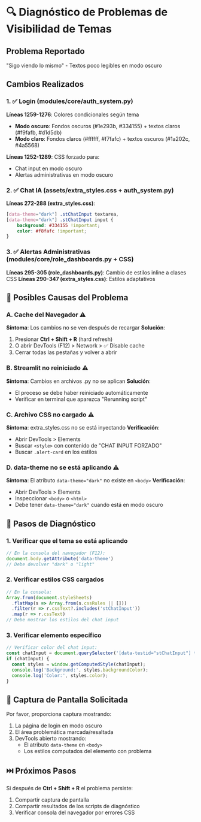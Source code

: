 # 🔍 Diagnóstico de Problemas de Visibilidad de Temas

## Problema Reportado
"Sigo viendo lo mismo" - Textos poco legibles en modo oscuro

## Cambios Realizados

### 1. ✅ Login (modules/core/auth_system.py)
**Líneas 1259-1276**: Colores condicionales según tema
- **Modo oscuro**: Fondos oscuros (#1e293b, #334155) + textos claros (#f9fafb, #d1d5db)
- **Modo claro**: Fondos claros (#ffffff, #f7fafc) + textos oscuros (#1a202c, #4a5568)

**Líneas 1252-1289**: CSS forzado para:
- Chat input en modo oscuro
- Alertas administrativas en modo oscuro

### 2. ✅ Chat IA (assets/extra_styles.css + auth_system.py)
**Líneas 272-288 (extra_styles.css)**:
```css
[data-theme="dark"] .stChatInput textarea,
[data-theme="dark"] .stChatInput input {
    background: #334155 !important;
    color: #f8fafc !important;
}
```

### 3. ✅ Alertas Administrativas (modules/core/role_dashboards.py + CSS)
**Líneas 295-305 (role_dashboards.py)**: Cambio de estilos inline a clases CSS
**Líneas 290-347 (extra_styles.css)**: Estilos adaptativos

## 🚨 Posibles Causas del Problema

### A. Cache del Navegador ⚠️
**Síntoma**: Los cambios no se ven después de recargar
**Solución**:
1. Presionar **Ctrl + Shift + R** (hard refresh)
2. O abrir DevTools (F12) > Network > ✅ Disable cache
3. Cerrar todas las pestañas y volver a abrir

### B. Streamlit no reiniciado ⚠️
**Síntoma**: Cambios en archivos .py no se aplican
**Solución**:
- El proceso se debe haber reiniciado automáticamente
- Verificar en terminal que aparezca "Rerunning script"

### C. Archivo CSS no cargado ⚠️
**Síntoma**: extra_styles.css no se está inyectando
**Verificación**:
- Abrir DevTools > Elements
- Buscar `<style>` con contenido de "CHAT INPUT FORZADO"
- Buscar `.alert-card` en los estilos

### D. data-theme no se está aplicando ⚠️
**Síntoma**: El atributo `data-theme="dark"` no existe en `<body>`
**Verificación**:
- Abrir DevTools > Elements
- Inspeccionar `<body>` o `<html>`
- Debe tener `data-theme="dark"` cuando está en modo oscuro

## 🔧 Pasos de Diagnóstico

### 1. Verificar que el tema se está aplicando
```javascript
// En la consola del navegador (F12):
document.body.getAttribute('data-theme')
// Debe devolver "dark" o "light"
```

### 2. Verificar estilos CSS cargados
```javascript
// En la consola:
Array.from(document.styleSheets)
  .flatMap(s => Array.from(s.cssRules || []))
  .filter(r => r.cssText?.includes('stChatInput'))
  .map(r => r.cssText)
// Debe mostrar los estilos del chat input
```

### 3. Verificar elemento específico
```javascript
// Verificar color del chat input:
const chatInput = document.querySelector('[data-testid="stChatInput"] textarea');
if (chatInput) {
  const styles = window.getComputedStyle(chatInput);
  console.log('Background:', styles.backgroundColor);
  console.log('Color:', styles.color);
}
```

## 📸 Captura de Pantalla Solicitada

Por favor, proporciona captura mostrando:
1. La página de login en modo oscuro
2. El área problemática marcada/resaltada
3. DevTools abierto mostrando:
   - El atributo `data-theme` en `<body>`
   - Los estilos computados del elemento con problema

## ⏭️ Próximos Pasos

Si después de **Ctrl + Shift + R** el problema persiste:
1. Compartir captura de pantalla
2. Compartir resultados de los scripts de diagnóstico
3. Verificar consola del navegador por errores CSS
